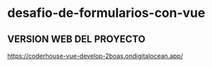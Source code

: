 # desafio-de-formularios-con-vue

## VERSION WEB DEL PROYECTO
https://coderhouse-vue-develop-2boas.ondigitalocean.app/
